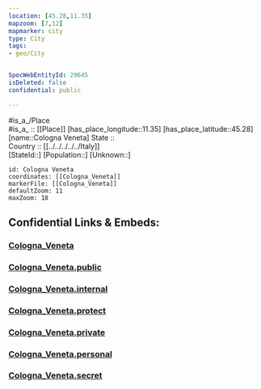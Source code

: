 ```yaml
---
location: [45.28,11.35] 
mapzoom: [7,12] 
mapmarker: city 
type: City
tags:
- geo/City


SpocWebEntityId: 29645
isDeleted: false
confidential: public

---
```

#is_a_/Place  
#is_a_ :: [[Place]] 
[has_place_longitude::11.35] 
[has_place_latitude::45.28] 
[name::Cologna Veneta] 
State ::  
Country :: [[../../../../../Italy]]  
[StateId::] 
[Population::] 
[Unknown::] 


```leaflet
id: Cologna Veneta
coordinates: [[Cologna_Veneta]] 
markerFile: [[Cologna_Veneta]] 
defaultZoom: 11 
maxZoom: 18
```


## Confidential Links & Embeds: 

### [Cologna_Veneta](/_Standards/Earth/Continent/Europe/Europe~South/Italy/regions~Italy/Veneto/Verona.Province/City/Cologna_Veneta.md) 

### [Cologna_Veneta.public](/_public/Earth/Continent/Europe/Europe~South/Italy/regions~Italy/Veneto/Verona.Province/City/Cologna_Veneta.public.md) 

### [Cologna_Veneta.internal](/_internal/Earth/Continent/Europe/Europe~South/Italy/regions~Italy/Veneto/Verona.Province/City/Cologna_Veneta.internal.md) 

### [Cologna_Veneta.protect](/_protect/Earth/Continent/Europe/Europe~South/Italy/regions~Italy/Veneto/Verona.Province/City/Cologna_Veneta.protect.md) 

### [Cologna_Veneta.private](/_private/Earth/Continent/Europe/Europe~South/Italy/regions~Italy/Veneto/Verona.Province/City/Cologna_Veneta.private.md) 

### [Cologna_Veneta.personal](/_personal/Earth/Continent/Europe/Europe~South/Italy/regions~Italy/Veneto/Verona.Province/City/Cologna_Veneta.personal.md) 

### [Cologna_Veneta.secret](/_secret/Earth/Continent/Europe/Europe~South/Italy/regions~Italy/Veneto/Verona.Province/City/Cologna_Veneta.secret.md)

